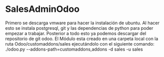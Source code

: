 # SalesAdminOdoo
Primero se descarga vmware para hacer la instalación de ubuntu.
Al hacer esto se instala postgresql, git y las dependencias de python para poder empezar a trabajar.
Posterior a todo esto ya podemos descargar del repositorio de git odoo.
El Módulo esta creado en una carpeta local con la ruta Odoo/customaddons/sales ejecutándolo con el siguiente comando:
./odoo.py --addons-path=customaddons,addons -d sales -u sales
